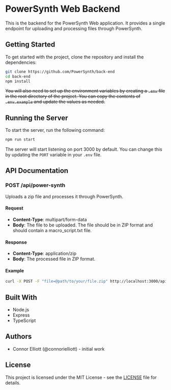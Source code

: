 # PowerSynth Web Backend

This is the backend for the PowerSynth Web application. It provides a single endpoint for uploading and processing files through PowerSynth.

## Getting Started

To get started with the project, clone the repository and install the dependencies:

```sh
git clone https://github.com/PowerSynth/back-end
cd back-end
npm install
```

~~You will also need to set up the environment variables by creating a `.env` file in the root directory of the project. You can copy the contents of `.env.example` and update the values as needed.~~

## Running the Server

To start the server, run the following command:

```sh
npm run start
```

The server will start listening on port 3000 by default. You can change this by updating the `PORT` variable in your `.env` file.

## API Documentation

### POST /api/power-synth

Uploads a zip file and processes it through PowerSynth.

#### Request

- **Content-Type**: multipart/form-data
- **Body**: The file to be uploaded. The file should be in ZIP format and should contain a macro_script.txt file.

#### Response

- **Content-Type**: application/zip
- **Body**: The processed file in ZIP format.

#### Example

```sh
curl -X POST -F "file=@path/to/your/file.zip" http://localhost:3000/api/powersynth --output output.zip
```

<!--
## Running Tests

To run the tests, run the following command:

```sh
npm run test
```

This will run the test suite for the `PowerSynthController`.-->

## Built With

- Node.js
- Express
- TypeScript

## Authors

- Connor Elliott (@connorielliott) - initial work

## License

This project is licensed under the MIT License - see the [LICENSE](LICENSE) file for details.
